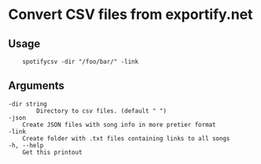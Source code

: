 # Convert CSV files from exportify.net

## Usage

```shell
    spotifycsv -dir "/foo/bar/" -link
```

## Arguments

```shell
-dir string
        Directory to csv files. (default " ")
-json
    Create JSON files with song info in more pretier format       
-link
    Create folder with .txt files containing links to all songs
-h, --help
    Get this printout
```